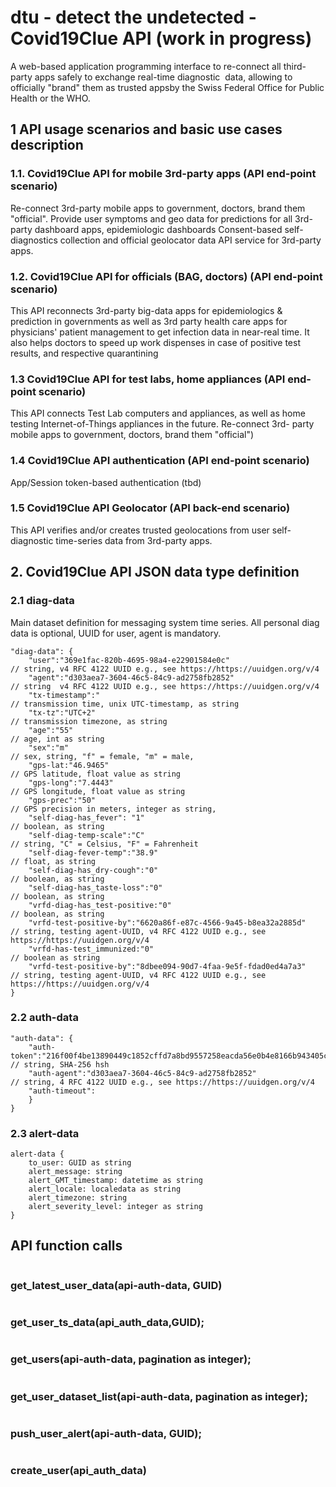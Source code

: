 # dtu - detect the undetected - Covid19Clue API (work in progress)
A web-based application programming interface to re-connect all third-party apps safely to exchange real-time diagnostic ​
data, allowing to officially "brand" them as trusted appsby the Swiss Federal Office for Public Health or the WHO. ​

## 1 API usage scenarios and basic use cases description

### 1.1. Covid19Clue API for mobile 3rd-party apps (API end-point scenario)
Re-connect 3rd-party mobile apps to government, doctors, brand them "official".
Provide user symptoms and geo data for predictions for all 3rd-party dashboard apps, epidemiologic dashboards
Consent-based self-diagnostics collection and official geolocator data API service for 3rd-party apps.

### 1.2. Covid19Clue API for officials (BAG, doctors) (API end-point scenario)
This API reconnects 3rd-party big-data apps for epidemiologics & prediction in governments as well as 3rd party health care apps for physicians' patient management to get infection data in near-real time. It also helps doctors to speed up work dispenses in case of positive test results, and respective quarantining


### 1.3 Covid19Clue API for test labs, home appliances (API end-point scenario)

This API connects Test Lab computers and appliances, as well as home testing Internet-of-Things appliances in the future.
Re-connect 3rd- party mobile apps to government, doctors, brand them "official")

### 1.4 Covid19Clue API authentication (API end-point scenario) 

App/Session token-based authentication (tbd) 

### 1.5 Covid19Clue API Geolocator (API back-end scenario)

This API verifies and/or creates trusted geolocations from user self-diagnostic time-series data from 3rd-party apps.

## 2. Covid19Clue API JSON data type definition

### 2.1 diag-data

Main dataset definition for messaging system time series. All personal diag data is optional, UUID for user, agent is mandatory.  
```
"diag-data": {
    "user":"369e1fac-820b-4695-98a4-e22901584e0c"                      // string, v4 RFC 4122 UUID e.g., see https://https://uuidgen.org/v/4
    "agent":"d303aea7-3604-46c5-84c9-ad2758fb2852"                     // string  v4 RFC 4122 UUID e.g., see https://https://uuidgen.org/v/4
    "tx-timestamp":"                                                   // transmission time, unix UTC-timestamp, as string
    "tx-tz":"UTC+2"                                                    // transmission timezone, as string 
    "age":"55"                                                         // age, int as string
    "sex":"m"                                                          // sex, string, "f" = female, "m" = male, 
    "gps-lat:"46.9465"                                                 // GPS latitude, float value as string
    "gps-long":"7.4443"                                                // GPS longitude, float value as string
    "gps-prec":"50"                                                    // GPS precision in meters, integer as string,                  
    "self-diag-has_fever": "1"                                         // boolean, as string
    "self-diag-temp-scale":"C"                                         // string, "C" = Celsius, "F" = Fahrenheit  
    "self-diag-fever-temp":"38.9"                                      // float, as string 
    "self-diag-has_dry-cough":"0"                                      // boolean, as string 
    "self-diag-has_taste-loss":"0"                                     // boolean, as string 
    "vrfd-diag-has_test-positive:"0"                                   // boolean, as string       
    "vrfd-test-positive-by":"6620a86f-e87c-4566-9a45-b8ea32a2885d"     // string, testing agent-UUID, v4 RFC 4122 UUID e.g., see https://https://uuidgen.org/v/4
    "vrfd-has-test_immunized:"0"                                       // boolean as string  
    "vrfd-test-positive-by":"8dbee094-90d7-4faa-9e5f-fdad0ed4a7a3"     // string, testing agent-UUID, v4 RFC 4122 UUID e.g., see https://https://uuidgen.org/v/4
}
```
### 2.2 auth-data
```
"auth-data": {
    "auth-token":"216f00f4be13890449c1852cffd7a8bd9557258eacda56e0b4e8166b943405cc"                                                  // string, SHA-256 hsh                                                    
    "auth-agent":"d303aea7-3604-46c5-84c9-ad2758fb2852"                               // string, 4 RFC 4122 UUID e.g., see https://https://uuidgen.org/v/4                                              
    "auth-timeout":
    }
}
```
### 2.3 alert-data 
```
alert-data {
    to_user: GUID as string
    alert_message: string
    alert_GMT_timestamp: datetime as string
    alert_locale: localedata as string
    alert_timezone: string
    alert_severity_level: integer as string
}
```
## API function calls
```

```
### get_latest_user_data(api-auth-data, GUID)
```

```
### get_user_ts_data(api_auth_data,GUID);
```

```
### get_users(api-auth-data, pagination as integer);
```

```
### get_user_dataset_list(api-auth-data, pagination as integer);
```

```
### push_user_alert(api-auth-data, GUID);
```

```
### create_user(api_auth_data)
```

```
